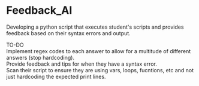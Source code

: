 # Feedback_AI
Developing a python script that executes student's scripts and provides feedback based on their syntax errors and output.

TO-DO \
  Implement regex codes to each answer to allow for a multitude of different answers (stop hardcoding). \
  Provide feedback and tips for when they have a syntax error. \
  Scan their script to ensure they are using vars, loops, fucntions, etc and not just hardcoding the expected print lines. 
